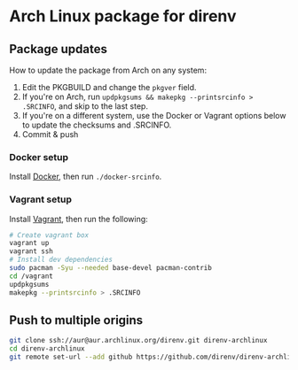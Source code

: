 # Arch Linux package for direnv

## Package updates

How to update the package from Arch on any system:

1. Edit the PKGBUILD and change the `pkgver` field.
2. If you're on Arch, run `updpkgsums && makepkg --printsrcinfo > .SRCINFO`, and skip to the last step.
3. If you're on a different system, use the Docker or Vagrant options below to update the checksums and .SRCINFO.
4. Commit & push

### Docker setup

Install [Docker](https://www.docker.com), then run `./docker-srcinfo`.

### Vagrant setup

Install [Vagrant](https://www.vagrantup.com), then run the following:

```bash
# Create vagrant box
vagrant up
vagrant ssh
# Install dev dependencies
sudo pacman -Syu --needed base-devel pacman-contrib
cd /vagrant
updpkgsums
makepkg --printsrcinfo > .SRCINFO
```

## Push to multiple origins

```bash
git clone ssh://aur@aur.archlinux.org/direnv.git direnv-archlinux
cd direnv-archlinux
git remote set-url --add github https://github.com/direnv/direnv-archlinux.git
```
